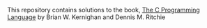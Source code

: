 This repository contains solutions to the book, [The C Programming Language](https://en.wikipedia.org/wiki/The_C_Programming_Language) by Brian W. Kernighan and Dennis M. Ritchie
